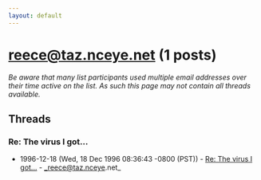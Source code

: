 ```yaml
---
layout: default
---
```


# reece@taz.nceye.net (1 posts)

_Be aware that many list participants used multiple email addresses over their time active on the list. As such this page may not contain all threads available._

## Threads

### Re: The virus I got...
+ 1996-12-18 (Wed, 18 Dec 1996 08:36:43 -0800 (PST)) - [Re: The virus I got...](/archive/1996/12/c3101f36a8d2f75f6116f1245a2bd209dca492010e6404183e728df57da969c7) - _reece@taz.nceye.net_

